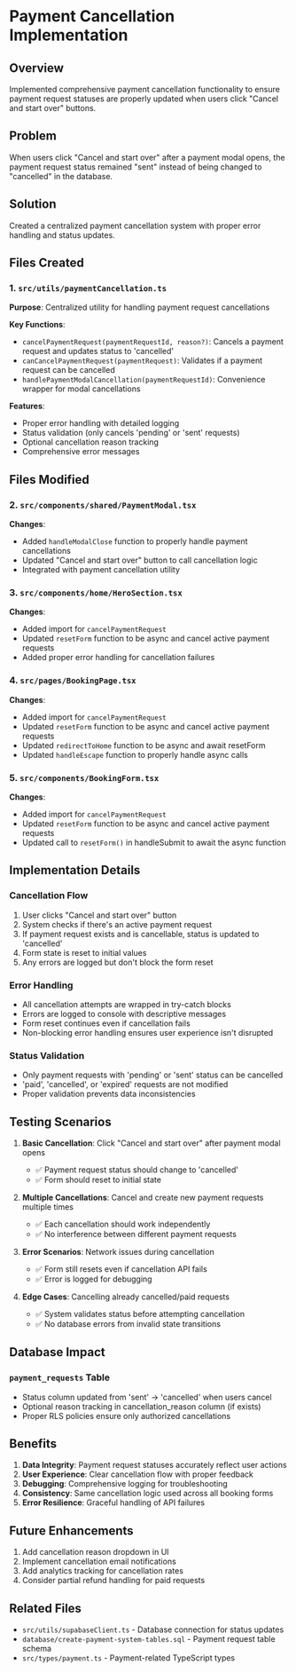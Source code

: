 # Payment Cancellation Implementation

## Overview
Implemented comprehensive payment cancellation functionality to ensure payment request statuses are properly updated when users click "Cancel and start over" buttons.

## Problem
When users click "Cancel and start over" after a payment modal opens, the payment request status remained "sent" instead of being changed to "cancelled" in the database.

## Solution
Created a centralized payment cancellation system with proper error handling and status updates.

## Files Created

### 1. `src/utils/paymentCancellation.ts`
**Purpose**: Centralized utility for handling payment request cancellations

**Key Functions**:
- `cancelPaymentRequest(paymentRequestId, reason?)`: Cancels a payment request and updates status to 'cancelled'
- `canCancelPaymentRequest(paymentRequest)`: Validates if a payment request can be cancelled 
- `handlePaymentModalCancellation(paymentRequestId)`: Convenience wrapper for modal cancellations

**Features**:
- Proper error handling with detailed logging
- Status validation (only cancels 'pending' or 'sent' requests)
- Optional cancellation reason tracking
- Comprehensive error messages

## Files Modified

### 2. `src/components/shared/PaymentModal.tsx`
**Changes**: 
- Added `handleModalClose` function to properly handle payment cancellations
- Updated "Cancel and start over" button to call cancellation logic
- Integrated with payment cancellation utility

### 3. `src/components/home/HeroSection.tsx`
**Changes**:
- Added import for `cancelPaymentRequest`
- Updated `resetForm` function to be async and cancel active payment requests
- Added proper error handling for cancellation failures

### 4. `src/pages/BookingPage.tsx`
**Changes**:
- Added import for `cancelPaymentRequest`
- Updated `resetForm` function to be async and cancel active payment requests
- Updated `redirectToHome` function to be async and await resetForm
- Updated `handleEscape` function to properly handle async calls

### 5. `src/components/BookingForm.tsx`
**Changes**:
- Added import for `cancelPaymentRequest`
- Updated `resetForm` function to be async and cancel active payment requests
- Updated call to `resetForm()` in handleSubmit to await the async function

## Implementation Details

### Cancellation Flow
1. User clicks "Cancel and start over" button
2. System checks if there's an active payment request
3. If payment request exists and is cancellable, status is updated to 'cancelled'
4. Form state is reset to initial values
5. Any errors are logged but don't block the form reset

### Error Handling
- All cancellation attempts are wrapped in try-catch blocks
- Errors are logged to console with descriptive messages
- Form reset continues even if cancellation fails
- Non-blocking error handling ensures user experience isn't disrupted

### Status Validation
- Only payment requests with 'pending' or 'sent' status can be cancelled
- 'paid', 'cancelled', or 'expired' requests are not modified
- Proper validation prevents data inconsistencies

## Testing Scenarios

1. **Basic Cancellation**: Click "Cancel and start over" after payment modal opens
   - ✅ Payment request status should change to 'cancelled'
   - ✅ Form should reset to initial state

2. **Multiple Cancellations**: Cancel and create new payment requests multiple times
   - ✅ Each cancellation should work independently
   - ✅ No interference between different payment requests

3. **Error Scenarios**: Network issues during cancellation
   - ✅ Form still resets even if cancellation API fails
   - ✅ Error is logged for debugging

4. **Edge Cases**: Cancelling already cancelled/paid requests
   - ✅ System validates status before attempting cancellation
   - ✅ No database errors from invalid state transitions

## Database Impact

### `payment_requests` Table
- Status column updated from 'sent' → 'cancelled' when users cancel
- Optional reason tracking in cancellation_reason column (if exists)
- Proper RLS policies ensure only authorized cancellations

## Benefits

1. **Data Integrity**: Payment request statuses accurately reflect user actions
2. **User Experience**: Clear cancellation flow with proper feedback
3. **Debugging**: Comprehensive logging for troubleshooting
4. **Consistency**: Same cancellation logic used across all booking forms
5. **Error Resilience**: Graceful handling of API failures

## Future Enhancements

1. Add cancellation reason dropdown in UI
2. Implement cancellation email notifications
3. Add analytics tracking for cancellation rates
4. Consider partial refund handling for paid requests

## Related Files
- `src/utils/supabaseClient.ts` - Database connection for status updates
- `database/create-payment-system-tables.sql` - Payment request table schema
- `src/types/payment.ts` - Payment-related TypeScript types
